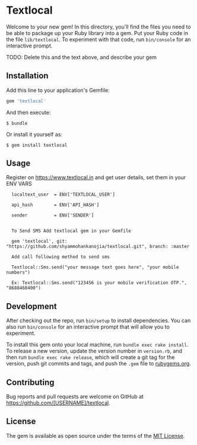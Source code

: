 # Textlocal

Welcome to your new gem! In this directory, you'll find the files you need to be able to package up your Ruby library into a gem. Put your Ruby code in the file `lib/textlocal`. To experiment with that code, run `bin/console` for an interactive prompt.

TODO: Delete this and the text above, and describe your gem

## Installation

Add this line to your application's Gemfile:

```ruby
gem 'textlocal'
```

And then execute:

    $ bundle

Or install it yourself as:

    $ gem install textlocal

## Usage

Register on https://www.textlocal.in and get user details, set them in your ENV VARS

      localtext_user  = ENV['TEXTLOCAL_USER']

      api_hash        = ENV['API_HASH']

      sender          = ENV['SENDER']


      To Send SMS Add textlocal gem in your Gemfile

      gem 'textlocal', git: "https://github.com/shyammohankanojia/textlocal.git", branch: :master

      Add call following method to send sms

      Textlocal::Sms.send("your message text goes here", "your mobile numbers")

      Ex: Textlocal::Sms.send("123456 is your mobile verification OTP.", "8688468400")


## Development

After checking out the repo, run `bin/setup` to install dependencies. You can also run `bin/console` for an interactive prompt that will allow you to experiment.

To install this gem onto your local machine, run `bundle exec rake install`. To release a new version, update the version number in `version.rb`, and then run `bundle exec rake release`, which will create a git tag for the version, push git commits and tags, and push the `.gem` file to [rubygems.org](https://rubygems.org).

## Contributing

Bug reports and pull requests are welcome on GitHub at https://github.com/[USERNAME]/textlocal.


## License

The gem is available as open source under the terms of the [MIT License](http://opensource.org/licenses/MIT).
